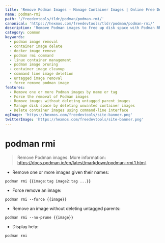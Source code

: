 ```yaml
---
title: 'Remove Podman Images - Manage Container Images | Online Free DevTools by Hexmos'
name: podman-rmi
path: '/freedevtools/tldr/podman/podman-rmi/'
canonical: 'https://hexmos.com/freedevtools/tldr/podman/podman-rmi/'
description: 'Remove Podman images to free up disk space with Podman RMI. Manage container images efficiently and forcefully. Free online tool, no registration required.'
category: common
keywords:
  - podman image removal
  - container image delete
  - docker image remove
  - podman rmi command
  - linux container management
  - podman image pruning
  - container image cleanup
  - command line image deletion
  - untagged image removal
  - force remove podman image
features:
  - Remove one or more Podman images by name or tag
  - Force the removal of Podman images
  - Remove images without deleting untagged parent images
  - Manage disk space by deleting unwanted container images
  - Delete container images using command-line interface
ogImage: 'https://hexmos.com/freedevtools/site-banner.png'
twitterImage: 'https://hexmos.com/freedevtools/site-banner.png'
---
```


# podman rmi

> Remove Podman images.
> More information: <https://docs.podman.io/en/latest/markdown/podman-rmi.1.html>.

- Remove one or more images given their names:

`podman rmi {{image:tag image2:tag ...}}`

- Force remove an image:

`podman rmi --force {{image}}`

- Remove an image without deleting untagged parents:

`podman rmi --no-prune {{image}}`

- Display help:

`podman rmi`

